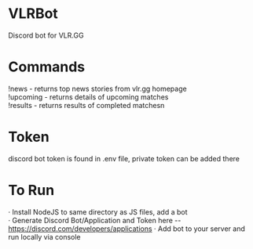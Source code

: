 # VLRBot
Discord bot for VLR.GG

# Commands 
!news - returns top news stories from vlr.gg homepage  
!upcoming - returns details of upcoming matches  
!results - returns results of completed matchesn  

# Token 
discord bot token is found in .env file, private token can be added there 

# To Run 
· Install NodeJS to same directory as JS files, add a bot  
· Generate Discord Bot/Application and Token here -- https://discord.com/developers/applications
· Add bot to your server and run locally via console 
